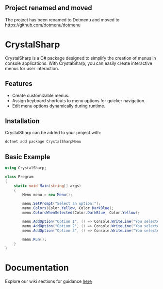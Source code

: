 ## Project renamed and moved

The project has been renamed to Dotmenu and moved to https://github.com/dotmenu/dotmenu

# CrystalSharp

CrystalSharp is a C# package designed to simplify the creation of menus in console applications. With CrystalSharp, you can easily create interactive menus for user interaction.

## Features

- Create customizable menus.
- Assign keyboard shortcuts to menu options for quicker navigation.
- Edit menu options dynamically during runtime.

## Installation

CrystalSharp can be added to your project with:

```bash
dotnet add package CrystalSharpMenu
```

## Basic Example

```cs
using CrystalSharp;

class Program
{
    static void Main(string[] args)
    {
        Menu menu = new Menu();

        menu.SetPrompt("Select an option:");
        menu.Colors(Color.Yellow, Color.DarkBlue);
        menu.ColorsWhenSelected(Color.DarkBlue, Color.Yellow);

        menu.AddOption("Option 1", () => Console.WriteLine("You selected Option 1"));
        menu.AddOption("Option 2", () => Console.WriteLine("You selected Option 2"), ConsoleKey.D2);
        menu.AddOption("Option 3", () => Console.WriteLine("You selected Option 3"), ConsoleKey.D3);

        menu.Run();
    }
}
```

# Documentation

Explore our wiki sections for guidance [here](https://github.com/natesworks/crystalsharp/wiki)
